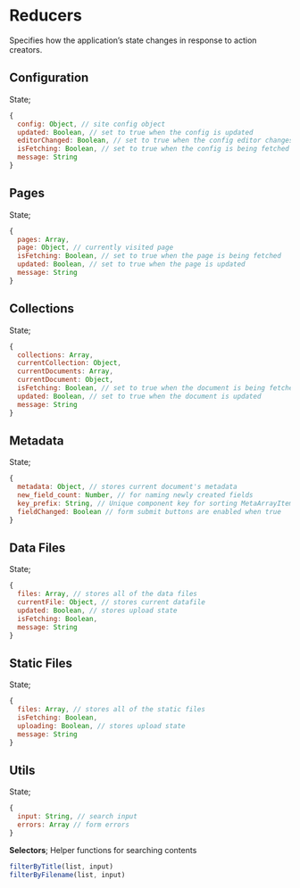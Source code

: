 # Reducers
Specifies how the application’s state changes in response to action creators.


## Configuration
State;
``` javascript
{
  config: Object, // site config object
  updated: Boolean, // set to true when the config is updated
  editorChanged: Boolean, // set to true when the config editor changes
  isFetching: Boolean, // set to true when the config is being fetched
  message: String
}
```


## Pages
State;
``` javascript
{
  pages: Array,
  page: Object, // currently visited page
  isFetching: Boolean, // set to true when the page is being fetched
  updated: Boolean, // set to true when the page is updated
  message: String
}
```


## Collections
State;
``` javascript
{
  collections: Array,
  currentCollection: Object,
  currentDocuments: Array,
  currentDocument: Object,
  isFetching: Boolean, // set to true when the document is being fetched
  updated: Boolean, // set to true when the document is updated
  message: String
}
```


## Metadata
State;
``` javascript
{
  metadata: Object, // stores current document's metadata
  new_field_count: Number, // for naming newly created fields
  key_prefix: String, // Unique component key for sorting MetaArrayItem's properly
  fieldChanged: Boolean // form submit buttons are enabled when true
}
```


## Data Files
State;
``` javascript
{
  files: Array, // stores all of the data files
  currentFile: Object, // stores current datafile
  updated: Boolean, // stores upload state
  isFetching: Boolean,
  message: String
}
```


## Static Files
State;
``` javascript
{
  files: Array, // stores all of the static files
  isFetching: Boolean,
  uploading: Boolean, // stores upload state
  message: String
}
```


## Utils
State;
``` javascript
{
  input: String, // search input
  errors: Array // form errors
}
```


**Selectors**;
Helper functions for searching contents

``` javascript
filterByTitle(list, input)
filterByFilename(list, input)
```
